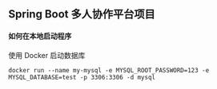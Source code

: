 ## Spring Boot 多人协作平台项目

#### 如何在本地启动程序

使用 Docker 启动数据库

```
docker run --name my-mysql -e MYSQL_ROOT_PASSWORD=123 -e MYSQL_DATABASE=test -p 3306:3306 -d mysql
```